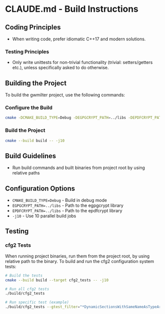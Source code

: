 # CLAUDE.md - Build Instructions

## Coding Principles

- When writing code, prefer idiomatic C++17 and modern solutions.

### Testing Principles

- Only write unittests for non-trivial functionality (trivial: setters/getters etc.), unless specifically asked to do otherwise.

## Building the Project

To build the gwmilter project, use the following commands:

### Configure the Build

```bash
cmake -DCMAKE_BUILD_TYPE=Debug -DEGPGCRYPT_PATH=../libs -DEPDFCRYPT_PATH=../libs -B build -S . --fresh
```

### Build the Project

```bash
cmake --build build -- -j10
```

## Build Guidelines

- Run build commands and built binaries from project root by using relative paths

## Configuration Options

- `CMAKE_BUILD_TYPE=Debug` - Build in debug mode
- `EGPGCRYPT_PATH=../libs` - Path to the egpgcrypt library
- `EPDFCRYPT_PATH=../libs` - Path to the epdfcrypt library
- `-j10` - Use 10 parallel build jobs

## Testing

### cfg2 Tests

When running project binaries, run them from the project root, by using relative path to the binary.
To build and run the cfg2 configuration system tests:

```bash
# Build the tests
cmake --build build --target cfg2_tests -- -j10

# Run all cfg2 tests
./build/cfg2_tests

# Run specific test (example)
./build/cfg2_tests --gtest_filter="*DynamicSectionsWithSameNameAsTypeAreHandledCorrectly*"
```

